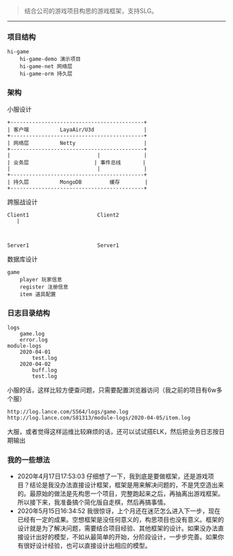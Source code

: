 > 结合公司的游戏项目构思的游戏框架，支持SLG。

---

### 项目结构
```
hi-game
    hi-game-demo 演示项目
    hi-game-net 网络层
    hi-game-orm 持久层
```

### 架构
小服设计
```
+-------------------------------------------+
| 客户端          LayaAir/U3d                |
+-------------------------------------------+
| 网络层          Netty                      |
+-------------------------------------------+
|                            |              |
| 业务层                     | 事件总线       |
|                            |              |
+-------------------------------------------+
| 持久层          MongoDB         缓存        |
+-------------------------------------------+
```


跨服战设计
```
Client1                      Client2
   |



Server1                      Server1

```

数据库设计
```
game
    player 玩家信息
    register 注册信息
    item 道具配置
```

### 日志目录结构
```
logs
    game.log
    error.log
module-logs
    2020-04-01
        test.log
    2020-04-02
        buff.log
        test.log
```

小服的话，这样比较方便查问题，只需要配置浏览器访问（我之前的项目有6w多个服）
```
http://log.lance.com/S564/logs/game.log
http://log.lance.com/S81313/module-logs/2020-04-05/item.log
```

大服，或者觉得这样运维比较麻烦的话，还可以试试搭ELK，然后把业务日志按日期输出

### 我的一些想法
* 2020年4月17日17:53:03 仔细想了一下，我到底是要做框架，还是游戏项目？结论是我没办法直接设计框架，框架是用来解决问题的，不是凭空造出来的。最原始的做法是先构思一个项目，完整跑起来之后，再抽离出游戏框架。所以接下来，我准备搞个简化版自走棋，然后再搞事情。
* 2020年5月15日16:34:52 我很惊讶，上个月还在迷茫怎么进入下一步，现在已经有一定的成果。空想框架是没任何意义的，构思项目也没有意义。框架的设计就是为了解决问题，需要结合项目经验、其他框架的设计。如果没办法直接设计出好的模型，不如从最简单的开始，分阶段设计，一步步完善。如果你有很好设计经验，也可以直接设计出相应的模型。